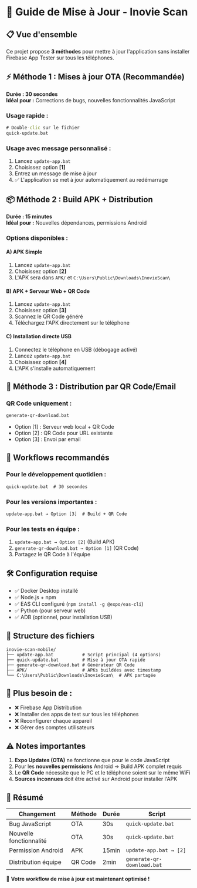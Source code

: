 # 🚀 Guide de Mise à Jour - Inovie Scan

## 📋 Vue d'ensemble

Ce projet propose **3 méthodes** pour mettre à jour l'application sans installer Firebase App Tester sur tous les téléphones.

## ⚡ Méthode 1 : Mises à jour OTA (Recommandée)

**Durée : 30 secondes**  
**Idéal pour :** Corrections de bugs, nouvelles fonctionnalités JavaScript

### Usage rapide :
```bat
# Double-clic sur le fichier
quick-update.bat
```

### Usage avec message personnalisé :
1. Lancez `update-app.bat`
2. Choisissez option **[1]**
3. Entrez un message de mise à jour
4. ✅ L'application se met à jour automatiquement au redémarrage

## 📦 Méthode 2 : Build APK + Distribution

**Durée : 15 minutes**  
**Idéal pour :** Nouvelles dépendances, permissions Android

### Options disponibles :

#### A) APK Simple
1. Lancez `update-app.bat`  
2. Choisissez option **[2]**
3. L'APK sera dans `APK/` et `C:\Users\Public\Downloads\InovieScan\`

#### B) APK + Serveur Web + QR Code  
1. Lancez `update-app.bat`
2. Choisissez option **[3]** 
3. Scannez le QR Code généré
4. Téléchargez l'APK directement sur le téléphone

#### C) Installation directe USB
1. Connectez le téléphone en USB (débogage activé)
2. Lancez `update-app.bat`
3. Choisissez option **[4]**
4. L'APK s'installe automatiquement

## 📱 Méthode 3 : Distribution par QR Code/Email

### QR Code uniquement :
```bat
generate-qr-download.bat
```
- Option [1] : Serveur web local + QR Code
- Option [2] : QR Code pour URL existante  
- Option [3] : Envoi par email

## 🔄 Workflows recommandés

### Pour le développement quotidien :
```bat
quick-update.bat  # 30 secondes
```

### Pour les versions importantes :
```bat
update-app.bat → Option [3]  # Build + QR Code
```

### Pour les tests en équipe :
1. `update-app.bat → Option [2]` (Build APK)
2. `generate-qr-download.bat → Option [1]` (QR Code)
3. Partagez le QR Code à l'équipe

## 🛠️ Configuration requise

- ✅ Docker Desktop installé
- ✅ Node.js + npm 
- ✅ EAS CLI configuré (`npm install -g @expo/eas-cli`)
- ✅ Python (pour serveur web) 
- ✅ ADB (optionnel, pour installation USB)

## 📂 Structure des fichiers

```
inovie-scan-mobile/
├── update-app.bat           # Script principal (4 options)
├── quick-update.bat         # Mise à jour OTA rapide  
├── generate-qr-download.bat # Générateur QR Code
├── APK/                     # APKs buildées avec timestamp
└── C:\Users\Public\Downloads\InovieScan\  # APK partagée
```

## 🚫 Plus besoin de :

- ❌ Firebase App Distribution
- ❌ Installer des apps de test sur tous les téléphones  
- ❌ Reconfigurer chaque appareil
- ❌ Gérer des comptes utilisateurs

## ⚠️ Notes importantes

1. **Expo Updates (OTA)** ne fonctionne que pour le code JavaScript
2. Pour les **nouvelles permissions** Android → Build APK complet requis
3. Le **QR Code** nécessite que le PC et le téléphone soient sur le même WiFi
4. **Sources inconnues** doit être activé sur Android pour installer l'APK

## 🎯 Résumé

| Changement | Méthode | Durée | Script |
|-----------|---------|-------|--------|
| Bug JavaScript | OTA | 30s | `quick-update.bat` |
| Nouvelle fonctionnalité | OTA | 30s | `quick-update.bat` |
| Permission Android | APK | 15min | `update-app.bat → [2]` |
| Distribution équipe | QR Code | 2min | `generate-qr-download.bat` |

🎉 **Votre workflow de mise à jour est maintenant optimisé !** 